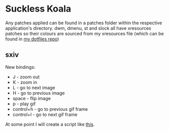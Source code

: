 # Suckless Koala
Any patches applied can be found in a patches folder within the respective application's directory.
dwm, dmenu, st and slock all have xresources patches so their colours are sourced from my xresources file (which can be found in [my dotfiles repo](https://github.com/koalagang/dotfiles))

## sxiv

New bindings:
* J - zoom out
* K - zoom in
* L - go to next image
* H - go to previous image
* space - flip image
* p - play gif
* control+h - go to previous gif frame
* control+l - go to next gif frame

At some point I will create a script like [this](https://github.com/LukeSmithxyz/voidrice/blob/master/.config/sxiv/exec/key-handler).
